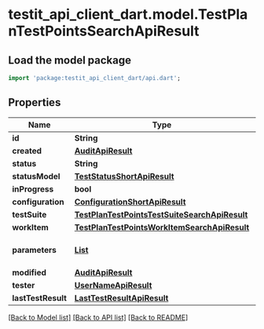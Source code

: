 # testit_api_client_dart.model.TestPlanTestPointsSearchApiResult

## Load the model package
```dart
import 'package:testit_api_client_dart/api.dart';
```

## Properties
Name | Type | Description | Notes
------------ | ------------- | ------------- | -------------
**id** | **String** |  | 
**created** | [**AuditApiResult**](AuditApiResult.md) |  | 
**status** | **String** |  | 
**statusModel** | [**TestStatusShortApiResult**](TestStatusShortApiResult.md) |  | 
**inProgress** | **bool** |  | 
**configuration** | [**ConfigurationShortApiResult**](ConfigurationShortApiResult.md) |  | 
**testSuite** | [**TestPlanTestPointsTestSuiteSearchApiResult**](TestPlanTestPointsTestSuiteSearchApiResult.md) |  | 
**workItem** | [**TestPlanTestPointsWorkItemSearchApiResult**](TestPlanTestPointsWorkItemSearchApiResult.md) |  | 
**parameters** | [**List<ParameterShortApiResult>**](ParameterShortApiResult.md) |  | [default to const []]
**modified** | [**AuditApiResult**](AuditApiResult.md) |  | [optional] 
**tester** | [**UserNameApiResult**](UserNameApiResult.md) |  | [optional] 
**lastTestResult** | [**LastTestResultApiResult**](LastTestResultApiResult.md) |  | [optional] 

[[Back to Model list]](../README.md#documentation-for-models) [[Back to API list]](../README.md#documentation-for-api-endpoints) [[Back to README]](../README.md)


